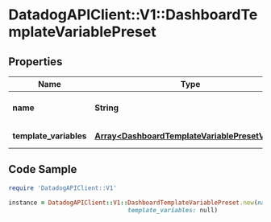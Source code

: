# DatadogAPIClient::V1::DashboardTemplateVariablePreset

## Properties

Name | Type | Description | Notes
------------ | ------------- | ------------- | -------------
**name** | **String** | The name of the variable. | [optional] 
**template_variables** | [**Array&lt;DashboardTemplateVariablePresetValue&gt;**](DashboardTemplateVariablePresetValue.md) | List of variables. | [optional] 

## Code Sample

```ruby
require 'DatadogAPIClient::V1'

instance = DatadogAPIClient::V1::DashboardTemplateVariablePreset.new(name: null,
                                 template_variables: null)
```


